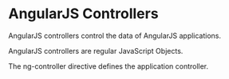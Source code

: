 # AngularJS Controllers

AngularJS controllers control the data of AngularJS applications.

AngularJS controllers are regular JavaScript Objects.

The ng-controller directive defines the application controller.

